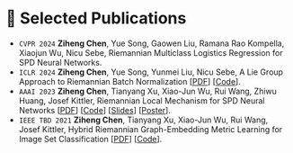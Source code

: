 # 📝 Selected Publications 
- ``CVPR 2024`` **Ziheng Chen**, Yue Song, Gaowen Liu, Ramana Rao Kompella, Xiaojun Wu, Nicu Sebe, Riemannian Multiclass Logistics Regression for SPD Neural Networks.
- ``ICLR 2024`` **Ziheng Chen**, Yue Song, Yunmei Liu, Nicu Sebe, A Lie Group Approach to Riemannian Batch Normalization [[PDF](https://openreview.net/pdf?id=okYdj8Ysru)] [[Code](https://github.com/GitZH-Chen/LieBN)].
- ``AAAI 2023`` **Ziheng Chen**, Tianyang Xu, Xiao-Jun Wu, Rui Wang, Zhiwu Huang, Josef Kittler, Riemannian Local Mechanism for SPD Neural Networks [[PDF](https://ojs.aaai.org/index.php/AAAI/article/view/25867/25639)] [[Code](https://github.com/GitZH-Chen/MSNet)] [[Slides](https://github.com/GitZH-Chen/MSNet/blob/main/AAAI23-Riemannian%20Local%20Mechanism.pdf)] [[Poster](https://github.com/GitZH-Chen/MSNet/blob/main/AAAI23_POSTER_Submanifolds.pdf)].
- ``IEEE TBD 2021`` **Ziheng Chen**, Tianyang Xu, Xiao-Jun Wu, Rui Wang, Josef Kittler, Hybrid Riemannian Graph-Embedding Metric
Learning for Image Set Classification [[PDF](https://ieeexplore.ieee.org/stamp/stamp.jsp?arnumber=9540380)] [[Code](https://github.com/GitZH-Chen/HRGEML-v-1)].